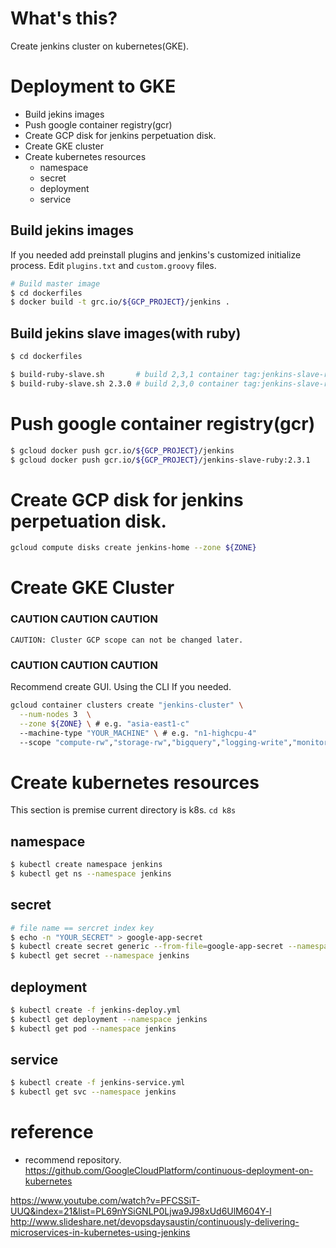 # What's this?

Create jenkins cluster on kubernetes(GKE).

# Deployment to GKE

* Build jekins images 
* Push google container registry(gcr)
* Create GCP disk for jenkins perpetuation disk.
* Create GKE cluster
* Create kubernetes resources
  * namespace
  * secret
  * deployment
  * service

## Build jekins images 

If you needed add preinstall plugins and jenkins's customized initialize process.
Edit `plugins.txt` and `custom.groovy` files. 

~~~sh
# Build master image
$ cd dockerfiles
$ docker build -t grc.io/${GCP_PROJECT}/jenkins . 

~~~

## Build jekins slave images(with ruby)

~~~sh
$ cd dockerfiles

$ build-ruby-slave.sh       # build 2,3,1 container tag:jenkins-slave-ruby:2.3.1
$ build-ruby-slave.sh 2.3.0 # build 2,3,0 container tag:jenkins-slave-ruby:2.3.0

~~~

# Push google container registry(gcr)

~~~sh
$ gcloud docker push gcr.io/${GCP_PROJECT}/jenkins
$ gcloud docker push gcr.io/${GCP_PROJECT}/jenkins-slave-ruby:2.3.1
~~~

# Create GCP disk for jenkins perpetuation disk.

~~~sh
gcloud compute disks create jenkins-home --zone ${ZONE}
~~~

# Create GKE Cluster

### CAUTION CAUTION CAUTION
`CAUTION: Cluster GCP scope can not be changed later.`
### CAUTION CAUTION CAUTION

Recommend create GUI.
Using the CLI If you needed.

~~~sh
gcloud container clusters create "jenkins-cluster" \
  --num-nodes 3  \
  --zone ${ZONE} \ # e.g. "asia-east1-c"
  --machine-type "YOUR_MACHINE" \ # e.g. "n1-highcpu-4"
  --scope "compute-rw","storage-rw","bigquery","logging-write","monitoring"
~~~

# Create kubernetes resources

This section is premise current directory is k8s.
`cd k8s`

## namespace

~~~sh
$ kubectl create namespace jenkins
$ kubectl get ns --namespace jenkins
~~~

## secret
~~~sh
# file name == sercret index key
$ echo -n "YOUR_SECRET" > google-app-secret
$ kubectl create secret generic --from-file=google-app-secret --namespace jenkins
$ kubectl get secret --namespace jenkins
~~~

## deployment

~~~sh
$ kubectl create -f jenkins-deploy.yml
$ kubectl get deployment --namespace jenkins
$ kubectl get pod --namespace jenkins
~~~

## service

~~~sh
$ kubectl create -f jenkins-service.yml
$ kubectl get svc --namespace jenkins
~~~

# reference

* recommend repository.
https://github.com/GoogleCloudPlatform/continuous-deployment-on-kubernetes

https://www.youtube.com/watch?v=PFCSSiT-UUQ&index=21&list=PL69nYSiGNLP0Ljwa9J98xUd6UlM604Y-l
http://www.slideshare.net/devopsdaysaustin/continuously-delivering-microservices-in-kubernetes-using-jenkins


